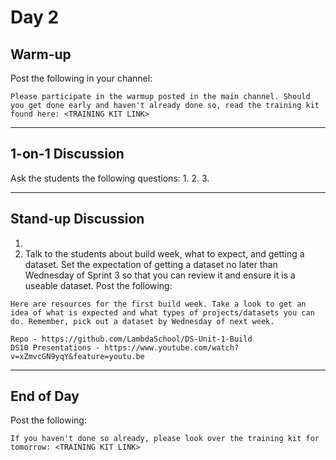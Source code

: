 # Day 2

## Warm-up
Post the following in your channel:
```
Please participate in the warmup posted in the main channel. Should you get done early and haven't already done so, read the training kit found here: <TRAINING KIT LINK>
```


---


## 1-on-1 Discussion
Ask the students the following questions:
1. 
2. 
3. 


---


## Stand-up Discussion
1. 
2. Talk to the students about build week, what to expect, and getting a dataset. Set the expectation of getting a dataset no later than Wednesday of Sprint 3 so that you can review it and ensure it is a useable dataset. Post the following:
```
Here are resources for the first build week. Take a look to get an idea of what is expected and what types of projects/datasets you can do. Remember, pick out a dataset by Wednesday of next week.

Repo - https://github.com/LambdaSchool/DS-Unit-1-Build
DS10 Presentations - https://www.youtube.com/watch?v=xZmvcGN9yqY&feature=youtu.be
```


---


## End of Day
Post the following:
```
If you haven't done so already, please look over the training kit for tomorrow: <TRAINING KIT LINK>
```
